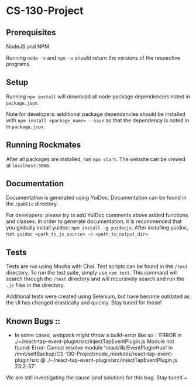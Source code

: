 # CS-130-Project

## Prerequisites

NodeJS and NPM

Running `node -v` and `npm -v` should return the versions of the respective programs.

## Setup

Running `npm install` will download all node package dependencies noted in `package.json`.

Note for developers: additional package dependencies should be installed with `npm install <package_name> --save`
so that the dependency is noted in in `package.json`.

## Running Rockmates

After all packages are installed, run `npm start`. The website can be viewed at `localhost:3000`.

## Documentation

Documentation is generated using YuiDoc. Documentation can be found in the `/public` directory. 

For developers: please try to add YuiDoc comments above added functions and classes.
In order to generate documentation, it is recommended that you globally install yuidoc:
`npm install -g yuidocjs`. After installing yuidoc, run: `yuidoc <path_to_js_source>
-o <path_to_output_dir>`

## Tests

Tests are run using Mocha with Chai. Test scripts can be found in the `/test` directory.
To run the test suite, simply use `npm test`. This command will search through the `/test`
directory and will recursively search and run the `.js` files in the directory.

Additional tests were created using Selenium, but have become outdated as the UI has changed
drastically and quickly. Stay tuned for those!

Known Bugs ::
-------------
* In some cases, webpack might throw a build-error like so : 
							    'ERROR in ./~/react-tap-event-plugin/src/injectTapEventPlugin.js
Module not found: Error: Cannot resolve module 'react/lib/EventPluginHub' in /mnt/selfBackup/CS-130-Project/node_modules/react-tap-event-plugin/src
 @ ./~/react-tap-event-plugin/src/injectTapEventPlugin.js 23:2-37'

We are still investigating the cause (and solution) for this bug. Stay tuned ~
